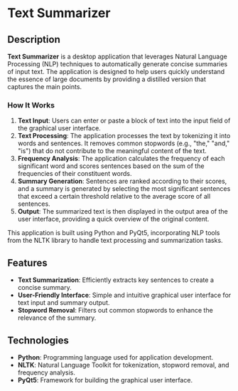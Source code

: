 # Text Summarizer

## Description

**Text Summarizer** is a desktop application that leverages Natural Language Processing (NLP) techniques to automatically generate concise summaries of input text. The application is designed to help users quickly understand the essence of large documents by providing a distilled version that captures the main points.

### How It Works

1. **Text Input**: Users can enter or paste a block of text into the input field of the graphical user interface.
2. **Text Processing**: The application processes the text by tokenizing it into words and sentences. It removes common stopwords (e.g., "the," "and," "is") that do not contribute to the meaningful content of the text.
3. **Frequency Analysis**: The application calculates the frequency of each significant word and scores sentences based on the sum of the frequencies of their constituent words.
4. **Summary Generation**: Sentences are ranked according to their scores, and a summary is generated by selecting the most significant sentences that exceed a certain threshold relative to the average score of all sentences.
5. **Output**: The summarized text is then displayed in the output area of the user interface, providing a quick overview of the original content.

This application is built using Python and PyQt5, incorporating NLP tools from the NLTK library to handle text processing and summarization tasks.

## Features

- **Text Summarization**: Efficiently extracts key sentences to create a concise summary.
- **User-Friendly Interface**: Simple and intuitive graphical user interface for text input and summary output.
- **Stopword Removal**: Filters out common stopwords to enhance the relevance of the summary.

## Technologies

- **Python**: Programming language used for application development.
- **NLTK**: Natural Language Toolkit for tokenization, stopword removal, and frequency analysis.
- **PyQt5**: Framework for building the graphical user interface.
